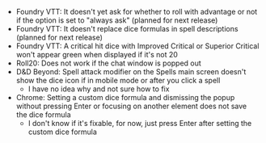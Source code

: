 * Foundry VTT: It doesn't yet ask for whether to roll with advantage or not if the option is set to "always ask" (planned for next release)
* Foundry VTT: It doesn't replace dice formulas in spell descriptions (planned for next release)
* Foundry VTT: A critical hit dice with Improved Critical or Superior Critical won't appear green when displayed if it's not 20
* Roll20: Does not work if the chat window is popped out
* D&D Beyond: Spell attack modifier on the Spells main screen doesn't show the dice icon if in mobile mode or after you click a spell
  * I have no idea why and not sure how to fix
* Chrome: Setting a custom dice formula and dismissing the popup without pressing Enter or focusing on another element does not save the dice formula
  * I don't know if it's fixable, for now, just press Enter after setting the custom dice formula